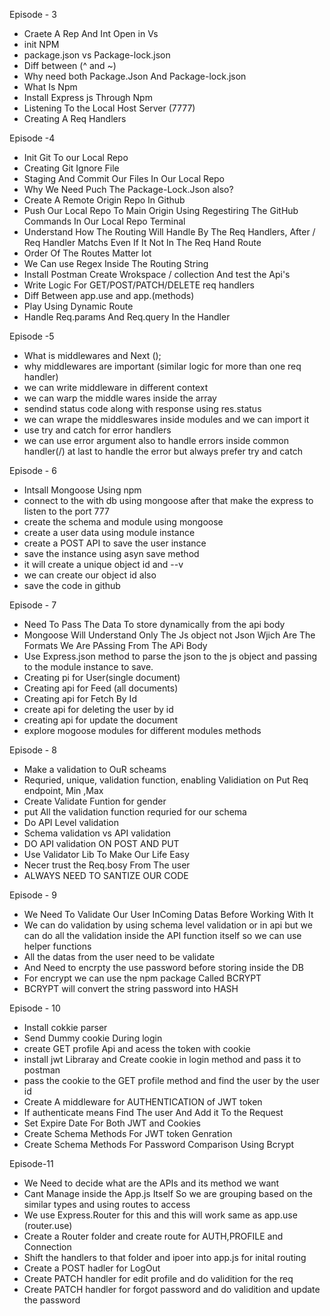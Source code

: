 Episode - 3 

- Craete A Rep And Int Open in Vs 
- init NPM
- package.json vs Package-lock.json
- Diff between (^ and ~)
- Why need both Package.Json And Package-lock.json
- What Is Npm 
- Install Express js Through Npm 
- Listening To the Local Host Server (7777)
- Creating A Req Handlers 



Episode -4 

- Init Git To our Local Repo
- Creating Git Ignore File
- Staging And Commit Our Files In Our Local Repo 
- Why We Need Puch The Package-Lock.Json also?
- Create A Remote Origin Repo In Github
- Push Our Local Repo To Main Origin Using Regestiring The GitHub Commands In Our Local Repo Terminal
- Understand How The Routing Will Handle By The Req Handlers, After / Req Handler Matchs Even If It Not In The Req Hand Route
- Order Of The Routes Matter lot
- We Can use Regex Inside The Routing String 
- Install Postman Create Wrokspace / collection And test the Api's
- Write Logic For GET/POST/PATCH/DELETE req handlers 
- Diff Between app.use and app.(methods) 
- Play Using Dynamic Route 
- Handle Req.params And Req.query In the Handler 


Episode -5 

- What is middlewares and Next ();
- why middlewares are important (similar logic for more than one req handler)
- we can write middleware in different context
- we can warp the middle wares inside the array
- sendind status code along with response using res.status
- we can wrape the middleswares inside modules and we can import it 
- use try and catch for error handlers 
- we can use error argument also to handle errors inside common handler(/) at last to handle the error but always prefer try and catch


Episode - 6 
- Intsall Mongoose Using npm
- connect to the with db using mongoose after that make the express to listen to the port 777
- create the schema and module using mongoose 
- create a user data using module instance 
- create a POST API to save the user instance 
- save the instance using asyn save method
- it will create a unique object id and --v 
- we can create our object id also 
- save the code in github


Episode - 7
- Need To Pass The Data To store dynamically from the api body
- Mongoose Will Understand Only The Js object not Json Wjich Are The Formats We Are PAssing From The APi Body
- Use Express.json method to parse the json to the js object and passing to the module instance to save.
- Creating pi for User(single document)
- Creating api for Feed (all documents)
- Creating api for Fetch By Id
- create api for deleting the user by id 
- creating api for update the document 
- explore mogoose modules for different modules methods 



Episode - 8
- Make a validation to OuR scheams 
- Requried, unique, validation function, enabling Validiation on Put Req endpoint, Min ,Max
- Create Validate Funtion for gender
- put All the validation function requried for our schema 
- Do API Level validation 
- Schema validation vs API validation
- DO API validation ON POST AND PUT
- Use Validator Lib To Make Our Life Easy
- Necer trust the Req.bosy From The user 
- ALWAYS NEED TO SANTIZE OUR CODE 


Episode - 9
- We Need To Validate Our User InComing Datas Before Working With It 
- We can do validation by using schema level validation or in api but we can do all the validation inside the API function itself so we can use helper functions
- All the datas from the user need to be validate 
- And Need to encrpty the use password before storing inside the DB 
- For encrypt we can use the npm package Called BCRYPT
- BCRYPT will convert the string password into HASH 

Episode - 10
- Install cokkie parser 
- Send Dummy cookie During login 
- create GET profile Api and acess the token with cookie 
- install jwt Libraray and Create cookie in login method and pass it to postman 
- pass the cookie to the GET profile method and find the user by the user id 
- Create A middleware for AUTHENTICATION of JWT token 
- If authenticate means Find The user And Add it To the Request
- Set Expire Date For Both JWT and Cookies
- Create Schema Methods For JWT token Genration 
- Create Schema Methods For Password Comparison Using Bcrypt



Episode-11

- We Need to decide what are the APIs and its method we want 
- Cant Manage inside the App.js Itself So we are grouping based on the similar types and using routes to access
- We use Express.Router for this and this will work same as app.use (router.use)
- Create a Router folder and create route for AUTH,PROFILE and Connection
- Shift the handlers to that folder and ipoer into app.js for inital routing
- Create a POST hadler for LogOut 
- Create PATCH handler for edit profile and do validition for the req
- Create PATCH handler for forgot password and do validition and update the password 


